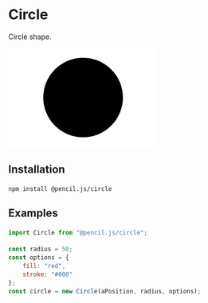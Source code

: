 # Circle

Circle shape.

![Circle example](../../media/examples/circle.png)


## Installation

    npm install @pencil.js/circle


## Examples

```js
import Circle from "@pencil.js/circle";

const radius = 50;
const options = {
    fill: "red",
    stroke: "#000"
};
const circle = new Circle(aPosition, radius, options);
```
